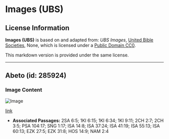 # Images (UBS)

## License Information

**Images (UBS)** is based on and adapted from: _UBS Images_, [United Bible Societies](https://unitedbiblesocieties.org/), None, which is licensed under a [Public Domain CC0](https://creativecommons.org/public-domain/cc0/).

This markdown version is provided under the same license.



--------------------------------

## Abeto (id: 285924)

### Image Content

![Image](https://cdn.aquifer.bible/aquifer-content/resources/Media/WEB-0220_fir.jpg)

[link](https://cdn.aquifer.bible/aquifer-content/resources/Media/WEB-0220_fir.jpg)

* **Associated Passages:** 2SA 6:5; 1KI 6:15; 1KI 6:34; 1KI 9:11; 2CH 2:7; 2CH 3:5; PSA 104:17; SNG 1:17; ISA 14:8; ISA 37:24; ISA 41:19; ISA 55:13; ISA 60:13; EZK 27:5; EZK 31:8; HOS 14:9; NAM 2:4

